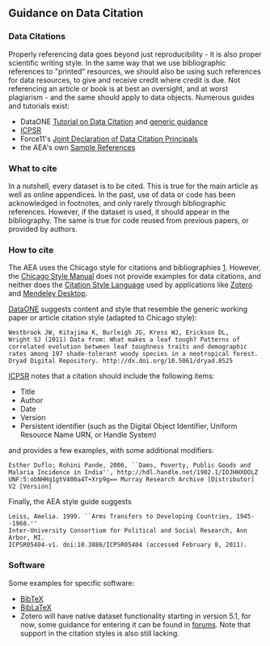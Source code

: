 ## Guidance on Data Citation

### Data Citations
Properly referencing data goes beyond just reproducibility - it is also proper scientific writing style. In the same way that we use bibliographic references to "printed" resources, we should also be using such references for data resources, to give and receive credit where credit is due. Not referencing an article or book is at best an oversight, and at worst plagiarism - and the same should apply to data objects. Numerous guides and tutorials exist:

- DataONE [Tutorial on Data Citation](http://www.dataone.org/sites/all/documents/L09_DataCitation.pptx) and [generic guidance](https://www.dataone.org/citing-dataone)
- [ICPSR](https://www.icpsr.umich.edu/icpsrweb/ICPSR/curation/citations.jsp)
-  Force11's [Joint Declaration of Data Citation Principals](https://doi.org/10.25490/a97f-egyk)
- the AEA's own [Sample References](https://www.aeaweb.org/journals/policies/sample-references)

### What to cite

In a nutshell, every dataset is to be cited. This is true for the main article as well as online appendices. In the past, use of data or code has been acknowledged in footnotes, and only rarely through bibliographic references. However,  if the dataset is used, it should appear in the bibliography. The same is true for code reused from previous papers, or provided by authors.

### How to cite

The AEA uses the Chicago style for citations and bibliographies [1](https://www.aeaweb.org/journals/policies/sample-references). However, the [Chicago Style Manual](https://www.chicagomanualofstyle.org/tools_citationguide/citation-guide-2.html)  does not provide examples for data citations, and neither does the [Citation Style Language](https://citationstyles.org/) used by applications like [Zotero](https://www.zotero.org/) and [Mendeley Desktop](https://www.mendeley.com/download-desktop/).


[DataONE](https://www.dataone.org/citing-dataone) suggests content and style that resemble the generic working paper or article citation style (adapted to Chicago style):

    Westbrook JW, Kitajima K, Burleigh JG, Kress WJ, Erickson DL,
    Wright SJ (2011) Data from: What makes a leaf tough? Patterns of
    correlated evolution between leaf toughness traits and demographic
    rates among 197 shade-tolerant woody species in a neotropical forest.
    Dryad Digital Repository. http://dx.doi.org/10.5061/dryad.8525

[ICPSR](https://www.icpsr.umich.edu/icpsrweb/ICPSR/curation/citations.jsp) notes  that a citation should include the following items:
-   Title
-   Author
-   Date
-   Version
-   Persistent identifier (such as the Digital Object Identifier, Uniform Resource Name URN, or Handle System)

and provides a few examples, with some additional modifiers:

    Esther Duflo; Rohini Pande, 2006, ``Dams, Poverty, Public Goods and
    Malaria Incidence in India'', http://hdl.handle.net/1902.1/IOJHHXOOLZ
    UNF:5:obNHHq1gtV400a4T+Xrp9g== Murray Research Archive [Distributor]
    V2 [Version]

Finally, the AEA style guide  suggests

    Leiss, Amelia. 1999. ``Arms Transfers to Developing Countries, 1945--1968.''
    Inter-University Consortium for Political and Social Research, Ann Arbor, MI.
    ICPSR05404-v1. doi:10.3886/ICPSR05404 (accessed February 8, 2011).

### Software
Some examples for specific software:
- [BibTeX](citations/guidance_data_citations.pdf)
- [BibLaTeX](citations/guidance_data_citations_biblatex.pdf)
- Zotero will have native dataset functionality starting in version 5.1, for now, some guidance for entering it can be found in [forums](https://forums.zotero.org/discussion/63616/new-citation-type-research-data-dataset). Note that support in the citation styles is also still lacking.

